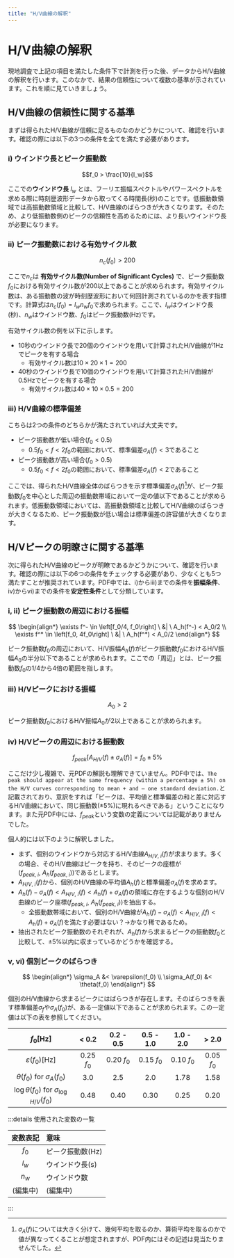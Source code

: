 ```yaml
---
title: "H/V曲線の解釈"
---
```


# H/V曲線の解釈

現地調査で上記の項目を満たした条件下で計測を行った後、データからH/V曲線の解釈を行います。このなかで、結果の信頼性について複数の基準が示されています。これを順に見ていきましょう。

## H/V曲線の信頼性に関する基準
まずは得られたH/V曲線が信頼に足るものなのかどうかについて、確認を行います。確認の際には以下の3つの条件を全てを満たす必要があります。

### i) ウインドウ長とピーク振動数

$$f_0 > \frac{10}{l_w}$$

ここでの**ウインドウ長** $l_w$ とは、フーリエ振幅スペクトルやパワースペクトルを求める際に時刻歴波形データから取ってくる時間長(秒)のことです。低振動数領域では高振動数領域と比較して、H/V曲線のばらつきが大きくなります。そのため、より低振動数側のピークの信頼性を高めるためには、より長いウインドウ長が必要になります。

### ii) ピーク振動数における有効サイクル数

$$n_c(f_0) > 200$$

ここで$n_c$は **有効サイクル数(Number of Significant Cycles)** で、ピーク振動数$f_0$における有効サイクル数が200以上であることが求められます。有効サイクル数は、ある振動数の波が時刻歴波形において何回計測されているのかを表す指標です。計算式は$n_c(f_0) = l_w n_w f_0$で求められます。ここで、$l_w$はウインドウ長(秒)、$n_w$はウインドウ数、$f_0$はピーク振動数(Hz)です。

有効サイクル数の例を以下に示します。
- 10秒のウインドウ長で20個のウインドウを用いて計算されたH/V曲線が1Hzでピークを有する場合
    - 有効サイクル数は$10\times20\times1=200$
- 40秒のウインドウ長で10個のウインドウを用いて計算されたH/V曲線が0.5Hzでピークを有する場合
    - 有効サイクル数は$40\times10\times0.5=200$

### iii) H/V曲線の標準偏差
    
こちらは2つの条件のどちらかが満たされていれば大丈夫です。

- ピーク振動数が低い場合($f_0 < 0.5$)
    - $0.5f_0 < f < 2f_0$の範囲において、標準偏差$\sigma_A(f)<3$であること
- ピーク振動数が高い場合($f_0 > 0.5$)
    - $0.5f_0 < f < 2f_0$の範囲において、標準偏差$\sigma_A(f)<2$であること

ここでは、得られたH/V曲線全体のばらつきを示す標準偏差$\sigma_A(f)$[^1]が、ピーク振動数$f_0$を中心とした周辺の振動数帯域において一定の値以下であることが求められます。低振動数領域においては、高振動数領域と比較してH/V曲線のばらつきが大きくなるため、ピーク振動数が低い場合は標準偏差の許容値が大きくなります。

[^1]: $\sigma_A(f)$については大きく分けて、幾何平均を取るのか、算術平均を取るのかで値が異なってくることが想定されますが、PDF内にはその記述は見当たりませんでした。


## H/Vピークの明瞭さに関する基準
次に得られたH/V曲線のピークが明瞭であるかどうかについて、確認を行います。確認の際には以下の6つの条件をチェックする必要があり、少なくとも5つ満たすことが推奨されています。PDF中では、i)からiii)までの条件を**振幅条件**、iv)からvi)までの条件を**安定性条件**として分類しています。

### i, ii) ピーク振動数の周辺における振幅

$$
\begin{align*}
    \exists f^- \in \left[f_0/4, f_0\right] \ &| \  A_h(f^-) < A_0/2 \\
    \exists f^* \in \left[f_0, 4f_0\right] \ &| \ A_h(f^*) < A_0/2
\end{align*}
$$

ピーク振動数$f_0$の周辺において、H/V振幅$A_h(f)$がピーク振動数$f_0$におけるH/V振幅$A_0$の半分以下であることが求められます。ここでの「周辺」とは、ピーク振動数$f_0$の1/4から4倍の範囲を指します。

### iii) H/Vピークにおける振幅

$$A_0 > 2$$

ピーク振動数$f_0$におけるH/V振幅$A_0$が2以上であることが求められます。

### iv) H/Vピークの周辺における振動数

$$f_{peak} [A_{H/V}(f) \pm \sigma_A(f)] = f_0 \pm 5\%$$

ここだけ少し複雑で、元PDFの解説も理解できていません。PDF中では、`The peak should appear at the same frequency (within a percentage ± 5%) on the H/V curves corresponding to mean + and – one standard deviation.`と記載されており、意訳をすれば「ピークは、平均値と標準偏差の和と差に対応するH/V曲線において、同じ振動数(±5%)に現れるべきである」ということになります。また元PDF中には、$f_{peak}$という変数の定義については記載がありませんでした。

個人的には以下のように解釈しました。

- まず、個別のウインドウから対応するH/V曲線$A_{H/V,\ i}(f)$が求まります。多くの場合、そのH/V曲線はピークを持ち、そのピークの座標が$\left(f_{peak, \ i},\ A_h(f_{peak, \ i})\right)$であるとします。
- $A_{H/V,\ i}(f)$から、個別のH/V曲線の平均値$A_h(f)$と標準偏差$\sigma_A(f)$を求めます。
- $A_h(f) - \sigma_A(f) < A_{H/V,\ i}(f) < A_h(f) + \sigma_A(f)$の領域に存在するような個別のH/V曲線のピーク座標$\left(f_{peak, \ i},\ A_h(f_{peak, \ i})\right)$を抽出する。
    - 全振動数帯域において、個別のH/V曲線が$A_h(f) - \sigma_A(f) < A_{H/V,\ i}(f) < A_h(f) + \sigma_A(f)$を満たす必要はない？→かなり稀であるため。
- 抽出されたピーク振動数のそれぞれが、$A_h(f)$から求まるピークの振動数$f_0$と比較して、±5%以内に収まっているかどうかを確認する。

### v, vi) 個別ピークのばらつき

$$ \begin{align*}
    \sigma_A &< \varepsilon(f_0) \\
    \sigma_A(f_0) &< \theta(f_0)
\end{align*} $$

個別のH/V曲線から求まるピークにはばらつきが存在します。そのばらつきを表す標準偏差$\sigma_f$や$\sigma_A(f_0)$が、ある一定値以下であることが求められます。この一定値は以下の表を参照してください。

| $f_0$[Hz] | < 0.2 | 0.2 - 0.5 | 0.5 - 1.0 | 1.0 - 2.0 | > 2.0 |
| :---: | :---: | :---: | :---: | :---: | :---: |
| $\varepsilon(f_0)$[Hz] | 0.25 $f_0$ | 0.20 $f_0$ | 0.15 $f_0$ | 0.10 $f_0$ | 0.05 $f_0$ |
| $\theta(f_0)$ for $\sigma_A(f_0)$ | 3.0 | 2.5 | 2.0 | 1.78 | 1.58 |
| $\log \theta(f_0)$ for $\sigma_{\log{H/V}}(f_0)$ | 0.48 | 0.40 | 0.30 | 0.25 | 0.20 |


:::details 使用された変数の一覧

| 変数表記 | 意味 |
| :---: | :--- |
| $f_0$ | ピーク振動数(Hz) |
| $l_w$ | ウインドウ長(s) |
| $n_w$ | ウインドウ数 |
| (編集中) | (編集中) |
:::
